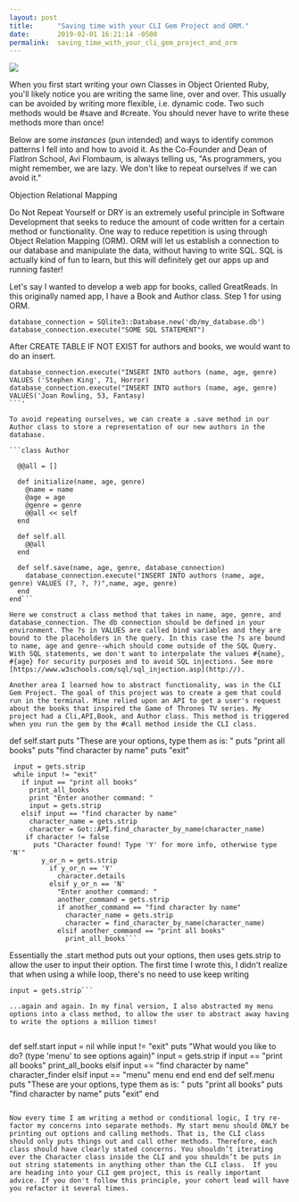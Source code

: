 ```yaml
---
layout: post
title:      "Saving time with your CLI Gem Project and ORM."
date:       2019-02-01 16:21:14 -0500
permalink:  saving_time_with_your_cli_gem_project_and_orm
---
```



![](https://imgur.com/a/hFaTVJt)


When you first start writing your own Classes in Object Oriented Ruby, you'll likely notice you are writing the same line, over and over. This usually can be avoided by writing more flexible, i.e. dynamic code. Two such methods would be #save and #create. You should never have to write these methods more than once! 

Below are some *instances* (pun intended) and ways to identify common patterns I fell into and how to avoid it. As the Co-Founder and Dean of FlatIron School, Avi Flombaum, is always telling us, "As programmers, you might remember, we are lazy. We don't like to repeat ourselves if we can avoid it." 

Objection Relational Mapping 

Do Not Repeat Yourself or DRY is an extremely useful principle in Software Development that seeks to reduce the amount of code written for a certain method or functionality. One way to reduce repetition is using through Object Relation Mapping (ORM). ORM will let us establish a connection to our database and manipulate the data, without having to write SQL. SQL is actually kind of fun to learn, but this will definitely get our apps up and running faster! 

Let's say I wanted to develop a web app for books, called GreatReads. In this originally named app, I have a Book and Author class. Step 1 for using ORM.

```
database_connection = SQlite3::Database.new('db/my_database.db') 
database_connection.execute("SOME SQL STATEMENT") 

```

After CREATE TABLE IF NOT EXIST for authors and books, we would want to do an insert. 

```
database_connection.execute("INSERT INTO authors (name, age, genre) VALUES ('Stephen King', 71, Horror) 
database_connection.execute("INSERT INTO authors (name, age, genre) VALUES('Joan Rowling, 53, Fantasy)
```'

To avoid repeating ourselves, we can create a .save method in our Author class to store a representation of our new authors in the database. 

```class Author 
 
  @@all = []
 
  def initialize(name, age, genre)
    @name = name
    @age = age
    @genre = genre
    @@all << self
  end
 
  def self.all
    @@all
  end
 
  def self.save(name, age, genre, database_connection)
    database_connection.execute("INSERT INTO authors (name, age, genre) VALUES (?, ?, ?)",name, age, genre)
  end
end```

Here we construct a class method that takes in name, age, genre, and database_connection. The db connection should be defined in your environment. The ?s in VALUES are called bind variables and they are bound to the placeholders in the query. In this case the ?s are bound to name, age and genre--which should come outside of the SQL Query. With SQL statements, we don't want to interpolate the values #{name}, #{age} for security purposes and to avoid SQL injections. See more [https://www.w3schools.com/sql/sql_injection.asp](http://).

Another area I learned how to abstract functionality, was in the CLI Gem Project. The goal of this project was to create a gem that could run in the terminal. Mine relied upon an API to get a user's request about the books that inspired the Game of Thrones TV series. My project had a Cli,API,Book, and Author class. This method is triggered when you run the gem by the #call method inside the CLI class. 

```
def self.start
     puts "These are your options, type them as is: "
     puts "print all books"
     puts "find character by name"
     puts "exit"

     input = gets.strip
     while input != "exit"
       if input == "print all books"
         print_all_books
         print "Enter another command: "
         input = gets.strip
       elsif input == "find character by name"
         character_name = gets.strip
         character = Got::API.find_character_by_name(character_name)
        if character != false
          puts "Character found! Type 'Y' for more info, otherwise type 'N'"
            y_or_n = gets.strip
              if y_or_n == 'Y'
                character.details
              elsif y_or_n == 'N'
                "Enter another command: "
                another_command = gets.strip
                if another_command == "find character by name"
                  character_name = gets.strip
                  character = find_character_by_name(character_name)
                elsif another_command == "print all books"
                  print_all_books```
									
Essentially the .start method puts out your options, then uses gets.strip to allow the user to input their option. The first time I wrote this, I didn't realize that when using a while loop, there's no need to use keep writing 
```puts "Enter anther command: " 
input = gets.strip```

...again and again. In my final version, I also abstracted my menu options into a class method, to allow the user to abstract away having to write the options a million times! 
  
```
def self.start
	input = nil
	while input != "exit"
		puts "What would you like to do? (type 'menu' to see options again)"
		input = gets.strip
		if input == "print all books"
			print_all_books
		elsif input == "find character by name"
			character_finder
		elsif input == "menu"
				menu
			end
		end
	end
	def self.menu
		puts "These are your options, type them as is: "
		puts "print all books"
		puts "find character by name"
		puts "exit"
	end
```

Now every time I am writing a method or conditional logic, I try re-factor my concerns into separate methods. My start menu should ONLY be printing out options and calling methods. That is, the CLI class should only puts things out and call other methods. Therefore, each class should have clearly stated concerns. You shouldn’t iterating over the Character class inside the CLI and you shouldn’t be puts in out string statements in anything other than the CLI class.  If you are heading into your CLI gem project, this is really important advice. If you don't follow this principle, your cohort lead will have you refactor it several times.


